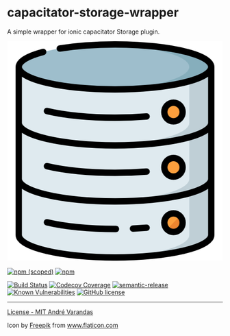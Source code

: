 # capacitator-storage-wrapper
A simple wrapper for ionic capacitator Storage plugin.

<p align="center">
    <img src="https://raw.githubusercontent.com/AndreVarandas/capacitator-storage-wrapper/master/art/logo.png" width="512" height="512" alt="Capacitator storage Wrapper logo">
</p>

[![npm (scoped)](https://img.shields.io/npm/v/@varandas/capacitator-storage-wrapper.svg)](https://www.npmjs.com/package/@varandas/capacitator-storage-wrapper)
[![npm](https://img.shields.io/npm/dm/@varandas/capacitator-storage-wrapper.svg)](https://npmcharts.com/compare/@varandas/capacitator-storage-wrapper)

[![Build Status](https://travis-ci.org/AndreVarandas/capacitator-storage-wrapper.svg?branch=master)](https://travis-ci.org/AndreVarandas/capacitator-storage-wrapper)
[![Codecov Coverage](https://img.shields.io/codecov/c/github/AndreVarandas/capacitator-storage-wrapper/master.svg?style=flat-square)](https://codecov.io/gh/AndreVarandas/capacitator-storage-wrapper/)
[![semantic-release](https://img.shields.io/badge/%20%20%F0%9F%93%A6%F0%9F%9A%80-semantic--release-e10079.svg)](https://github.com/semantic-release/semantic-release)
[![Known Vulnerabilities](https://snyk.io/test/github/AndreVarandas/capacitator-storage-wrapper/badge.svg?targetFile=package.json)](https://snyk.io/test/github/AndreVarandas/capacitator-storage-wrapper?targetFile=package.json)
[![GitHub license](https://img.shields.io/badge/license-MIT-blue.svg)](https://github.com/AndreVarandas/capacitator-storage-wrapper/blob/master/LICENSE)

---

[License - MIT André Varandas](https://github.com/AndreVarandas/capacitator-storage-wrapper/blob/master/README.md)

<div>Icon by <a href="https://www.flaticon.com/br/autores/freepik" title="Freepik">Freepik</a> from <a href="https://www.flaticon.com/br/" title="Flaticon">www.flaticon.com</a></div>